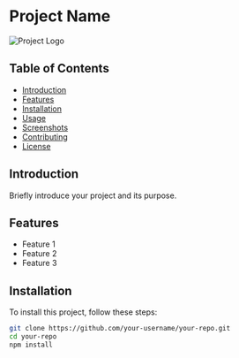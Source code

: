 # Project Name

![Project Logo]([https://i.imgur.com/0n46Nxa.jpeg])

## Table of Contents
- [Introduction](#introduction)
- [Features](#features)
- [Installation](#installation)
- [Usage](#usage)
- [Screenshots](#screenshots)
- [Contributing](#contributing)
- [License](#license)

## Introduction
Briefly introduce your project and its purpose.

## Features
- Feature 1
- Feature 2
- Feature 3

## Installation
To install this project, follow these steps:

```bash
git clone https://github.com/your-username/your-repo.git
cd your-repo
npm install
